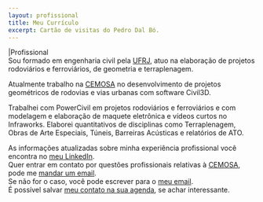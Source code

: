 ```yaml
---
layout: profissional
title: Meu Currículo
excerpt: Cartão de visitas do Pedro Dal Bó.
---
```

<div id="saudacao">
      |Profissional
</div>
<div id="descricao">
   Sou formado em engenharia civil pela <a href="http://www.ufrj.br/" class="linkum" title="Onde estudei">UFRJ</a>, atuo na elaboração de projetos rodoviários e ferroviários, de geometria e terraplenagem.
  <p>Atualmente trabalho na <a href="http://www.cemosa.com.br" class="linkum" title="Onde trabalho">CEMOSA</a> no desenvolvimento de projetos geométricos de rodovias e vias urbanas com software Civil3D.</p>
  <p>Trabalhei com PowerCivil em projetos rodoviários e ferroviários e com modelagem e elaboração de maquete eletrônica e vídeos curtos no Infraworks. Elaborei quantitativos de disciplinas como Terraplenagem, Obras de Arte Especiais, Túneis, Barreiras Acústicas e relatórios de ATO.</p>
    As informações atualizadas sobre minha experiência profissional você encontra no <a href="https://www.linkedin.com/in/pedrodalbo" class="linkum" title="Está atualizado">meu LinkedIn</a>.<br>
    Quer entrar em contato por questões profissionais relativas à <a href="http://www.cemosa.com.br" class="linkum" title="Onde trabalho">CEMOSA</a>, pode me <a href="mailto:pedro.dalbo@cemosa.com.br" class="linkum" title="Onde falar comigo, pela CEMOSA">mandar um email</a>.<br>
    Se não for o caso, você pode escrever para o <a href="mailto:serviçosengenharia@dalbo.me" class="linkum" title="Onde falar comigo">meu email</a>.<br>
    É possível salvar <a href="https://onedrive.live.com/download?resid=719E3FA07F19DFBE%21274062&amp;authkey=!AN95TT2wFgknawk" class="linkum" title="Salve na Agenda">meu contato na sua agenda</a>, se achar interessante.
</div>